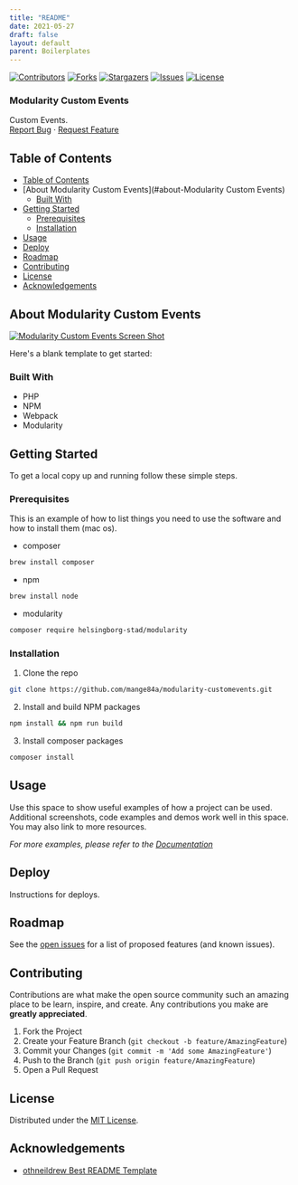 ```yaml
---
title: "README"
date: 2021-05-27
draft: false
layout: default
parent: Boilerplates
---
```


<!-- SHIELDS -->
[![Contributors][contributors-shield]][contributors-url]
[![Forks][forks-shield]][forks-url]
[![Stargazers][stars-shield]][stars-url]
[![Issues][issues-shield]][issues-url]
[![License][license-shield]][license-url]

<h3>Modularity Custom Events</h3>
<p>
  Custom Events.
  <br />
  <a href="https://github.com/mange84a/modularity-customevents/issues">Report Bug</a>
  ·
  <a href="https://github.com/mange84a/modularity-customevents/issues">Request Feature</a>
</p>

## Table of Contents
- [Table of Contents](#table-of-contents)
- [About Modularity Custom Events](#about-Modularity Custom Events)
  - [Built With](#built-with)
- [Getting Started](#getting-started)
  - [Prerequisites](#prerequisites)
  - [Installation](#installation)
- [Usage](#usage)
- [Deploy](#deploy)
- [Roadmap](#roadmap)
- [Contributing](#contributing)
- [License](#license)
- [Acknowledgements](#acknowledgements)

## About Modularity Custom Events

[![Modularity Custom Events Screen Shot][product-screenshot]](https://example.com)

Here's a blank template to get started:

### Built With

* PHP
* NPM
* Webpack
* Modularity

## Getting Started

To get a local copy up and running follow these simple steps.

### Prerequisites

This is an example of how to list things you need to use the software and how to install them (mac os).
* composer
```sh
brew install composer
```
* npm
```sh
brew install node
```
* modularity
```sh
composer require helsingborg-stad/modularity
```
### Installation

1. Clone the repo
```sh
git clone https://github.com/mange84a/modularity-customevents.git
```
2. Install and build NPM packages
```sh
npm install && npm run build
```
3. Install composer packages
```sh
composer install
```

## Usage

Use this space to show useful examples of how a project can be used. Additional screenshots, code examples and demos work well in this space. You may also link to more resources.

_For more examples, please refer to the [Documentation](https://example.com)_

## Deploy

Instructions for deploys.

## Roadmap

See the [open issues][issues-url] for a list of proposed features (and known issues).

## Contributing

Contributions are what make the open source community such an amazing place to be learn, inspire, and create. Any contributions you make are **greatly appreciated**.

1. Fork the Project
2. Create your Feature Branch (`git checkout -b feature/AmazingFeature`)
3. Commit your Changes (`git commit -m 'Add some AmazingFeature'`)
4. Push to the Branch (`git push origin feature/AmazingFeature`)
5. Open a Pull Request

## License

Distributed under the [MIT License][license-url].

## Acknowledgements

- [othneildrew Best README Template](https://github.com/othneildrew/Best-README-Template)


<!-- MARKDOWN LINKS & IMAGES -->
<!-- https://www.markdownguide.org/basic-syntax/#reference-style-links -->
[contributors-shield]: https://img.shields.io/github/contributors/mange84a/modularity-customevents.svg?style=flat-square
[contributors-url]: https://github.com/mange84a/modularity-customevents/graphs/contributors
[forks-shield]: https://img.shields.io/github/forks/mange84a/modularity-customevents.svg?style=flat-square
[forks-url]: https://github.com/mange84a/modularity-customevents/network/members
[stars-shield]: https://img.shields.io/github/stars/mange84a/modularity-customevents.svg?style=flat-square
[stars-url]: https://github.com/mange84a/modularity-customevents/stargazers
[issues-shield]: https://img.shields.io/github/issues/mange84a/modularity-customevents.svg?style=flat-square
[issues-url]: https://github.com/mange84a/modularity-customevents/issues
[license-shield]: https://img.shields.io/github/license/mange84a/modularity-customevents.svg?style=flat-square
[license-url]: https://raw.githubusercontent.com/mange84a/modularity-customevents/master/LICENSE
[product-screenshot]: images/screenshot.png